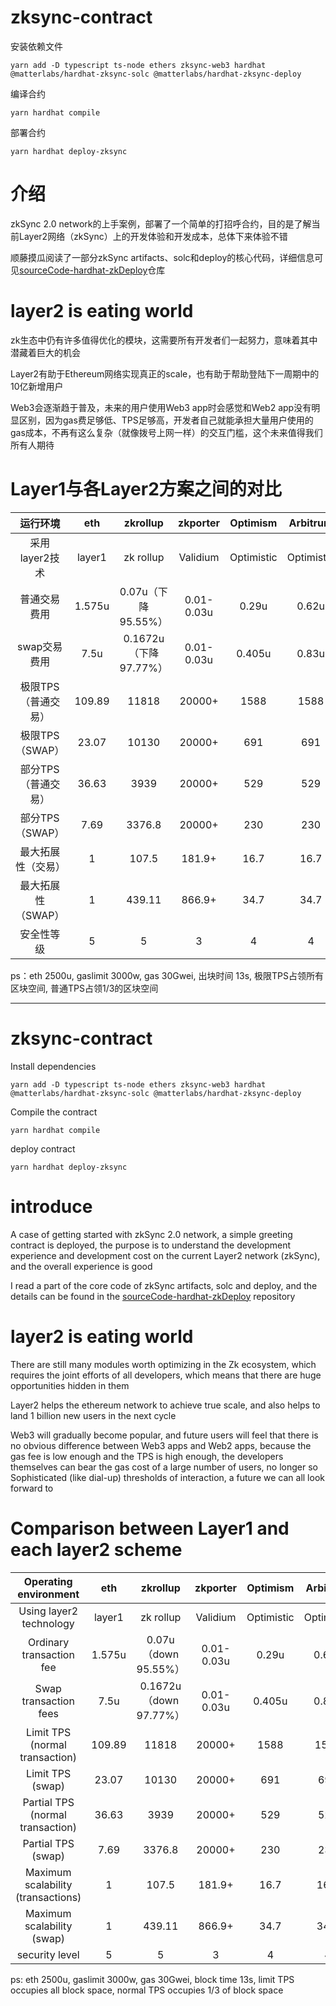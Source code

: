 # zksync-contract

安装依赖文件
```
yarn add -D typescript ts-node ethers zksync-web3 hardhat @matterlabs/hardhat-zksync-solc @matterlabs/hardhat-zksync-deploy
```

编译合约
```
yarn hardhat compile
```

部署合约
```
yarn hardhat deploy-zksync
```

# 介绍

zkSync 2.0 network的上手案例，部署了一个简单的打招呼合约，目的是了解当前Layer2网络（zkSync）上的开发体验和开发成本，总体下来体验不错

顺藤摸瓜阅读了一部分zkSync artifacts、solc和deploy的核心代码，详细信息可见[sourceCode-hardhat-zkDeploy](https://github.com/hedgezhu/sourceCode-hardhat-zkDeploy)仓库

# layer2 is eating world

zk生态中仍有许多值得优化的模块，这需要所有开发者们一起努力，意味着其中潜藏着巨大的机会

Layer2有助于Ethereum网络实现真正的scale，也有助于帮助登陆下一周期中的10亿新增用户

Web3会逐渐趋于普及，未来的用户使用Web3 app时会感觉和Web2 app没有明显区别，因为gas费足够低、TPS足够高，开发者自己就能承担大量用户使用的gas成本，不再有这么复杂（就像拨号上网一样）的交互门槛，这个未来值得我们所有人期待

# Layer1与各Layer2方案之间的对比

| 运行环境  | eth  | zkrollup | zkporter | Optimism | Arbitrum | AnyTrust |
| :----:  | :-:  | :-: | :-:  | :-: | :-:  | :-: |
| 采用layer2技术 | layer1  | zk rollup | Validium  | Optimistic | Optimistic  | Plasma |
| 普通交易费用 | 1.575u | 0.07u（下降95.55%） | 0.01-0.03u  | 0.29u | 0.62u  | 同zkporter |
| swap交易费用 | 7.5u | 0.1672u（下降97.77%） | 0.01-0.03u  | 0.405u | 0.83u  | 同zkporter |
| 极限TPS（普通交易） | 109.89 | 11818 | 20000+  | 1588 | 1588  | 同zkporter |
| 极限TPS（SWAP） | 23.07 | 10130 | 20000+  | 691 | 691  | 同zkporter |
| 部分TPS（普通交易） | 36.63 | 3939 | 20000+  | 529 | 529  | 同zkporter |
| 部分TPS（SWAP） | 7.69 | 3376.8 | 20000+  | 230 | 230  | 同zkporter |
| 最大拓展性（交易） | 1 | 107.5 | 181.9+  | 16.7 | 16.7  | 同zkporter |
| 最大拓展性（SWAP） | 1 | 439.11 | 866.9+  | 34.7 | 34.7  | 同zkporter |
| 安全性等级 | 5 | 5 | 3  | 4 | 4  | 2 |

ps：eth 2500u, gaslimit 3000w, gas 30Gwei, 出块时间 13s, 极限TPS占领所有区块空间, 普通TPS占领1/3的区块空间

---

# zksync-contract

Install dependencies
```
yarn add -D typescript ts-node ethers zksync-web3 hardhat @matterlabs/hardhat-zksync-solc @matterlabs/hardhat-zksync-deploy
```

Compile the contract
```
yarn hardhat compile
```

deploy contract
```
yarn hardhat deploy-zksync
```

# introduce

A case of getting started with zkSync 2.0 network, a simple greeting contract is deployed, the purpose is to understand the development experience and development cost on the current Layer2 network (zkSync), and the overall experience is good

I read a part of the core code of zkSync artifacts, solc and deploy, and the details can be found in the [sourceCode-hardhat-zkDeploy](https://github.com/hedgezhu/sourceCode-hardhat-zkDeploy) repository

# layer2 is eating world

There are still many modules worth optimizing in the Zk ecosystem, which requires the joint efforts of all developers, which means that there are huge opportunities hidden in them

Layer2 helps the ethereum network to achieve true scale, and also helps to land 1 billion new users in the next cycle

Web3 will gradually become popular, and future users will feel that there is no obvious difference between Web3 apps and Web2 apps, because the gas fee is low enough and the TPS is high enough, the developers themselves can bear the gas cost of a large number of users, no longer so Sophisticated (like dial-up) thresholds of interaction, a future we can all look forward to

# Comparison between Layer1 and each layer2 scheme

| Operating environment  | eth  | zkrollup | zkporter | Optimism | Arbitrum | AnyTrust |
| :----:  | :-:  | :-: | :-:  | :-: | :-:  | :-: |
| Using layer2 technology | layer1  | zk rollup | Validium  | Optimistic | Optimistic  | Plasma |
| Ordinary transaction fee | 1.575u | 0.07u（down 95.55%） | 0.01-0.03u  | 0.29u | 0.62u  | same as zkporter |
| Swap transaction fees | 7.5u | 0.1672u（down 97.77%） | 0.01-0.03u  | 0.405u | 0.83u  | same as zkporter |
| Limit TPS (normal transaction) | 109.89 | 11818 | 20000+  | 1588 | 1588  | same as zkporter |
| Limit TPS (swap) | 23.07 | 10130 | 20000+  | 691 | 691  | same as zkporter |
| Partial TPS (normal transaction) | 36.63 | 3939 | 20000+  | 529 | 529  | same as zkporter |
| Partial TPS (swap) | 7.69 | 3376.8 | 20000+  | 230 | 230  | same as zkporter |
| Maximum scalability (transactions) | 1 | 107.5 | 181.9+  | 16.7 | 16.7  | same as zkporter |
| Maximum scalability (swap) | 1 | 439.11 | 866.9+  | 34.7 | 34.7  | same as zkporter |
| security level | 5 | 5 | 3  | 4 | 4  | 2 |

ps: eth 2500u, gaslimit 3000w, gas 30Gwei, block time 13s, limit TPS occupies all block space, normal TPS occupies 1/3 of block space

